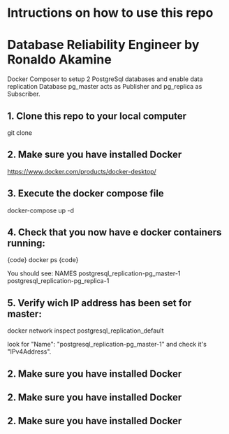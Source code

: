# Intructions on how to use this repo

# Database Reliability Engineer by Ronaldo Akamine
Docker Composer to setup 2 PostgreSql databases and enable data replication
Database pg_master acts as Publisher and pg_replica as Subscriber.

## 1. Clone this repo to your local computer
   git clone

## 2. Make sure you have installed Docker
   https://www.docker.com/products/docker-desktop/
   
## 3. Execute the docker compose file
   docker-compose up -d

## 4. Check that you now have e docker containers running:
   {code}
   docker ps 
   {code}

   You should see:
   NAMES
    postgresql_replication-pg_master-1
    postgresql_replication-pg_replica-1

## 5. Verify wich IP address has been set for master:
   docker network inspect postgresql_replication_default

   look for "Name": "postgresql_replication-pg_master-1" and check it's "IPv4Address".
   
## 2. Make sure you have installed Docker
## 2. Make sure you have installed Docker
## 2. Make sure you have installed Docker
   
